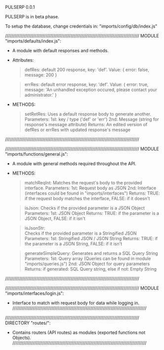 PULSERP 0.0.1

PULSERP is in beta phase.

To setup the database, change credentials in:
"imports/config/db/index.js"

//////////////////////////////////////////////////////////////////////////////////////
MODULE "imports/defaults/index.js":

-   A module with default responses and methods.
-   Attributes:
    >   defRes:
            default 200 response, key: 'def'.
            Value:
                {
                    error: false,
                    message: 200
                }

    >   errRes:
            default error response, key: 'def'.
            Value:
                {
                    error: true,
                    message: 'An unhandled exception occured, please contact your administrator.'
                }

-   METHODS:
    >   setRetRes:
            Uses a default response body to generate another.
            Parameters:
                1st:    key / type ('def' or 'err')
                2nd:    Message (string for response's message attribute)
            Returns:
                An edited version of defRes or errRes with updated response's message

//////////////////////////////////////////////////////////////////////////////////////


//////////////////////////////////////////////////////////////////////////////////////
MODULE "imports/functions/general.js":

-   A module with general methods required throughout the API.
-   METHODS:
    >   matchReqInt:
            Matches the request's body to the provided interface.
            Parameters:
                1st:    Request body as JSON
                2nd:    Interface (interfaces could be found in "imports/interfaces")
            Returns:
                TRUE:   if the request body matches the interface,
                FALSE:  if it doesn't

    >   isJson:
            Checks if the provided parameter is a JSON Object
            Parameters:
                1st:    JSON Object
            Returns:
                TRUE:   if the parameter is a JSON Object,
                FALSE:  if it isn't

    >   isJsonStr:        
            Checks if the provided parameter is a Stringified JSON
            Parameters:
                1st:    Stringified JSON / JSON String
            Returns:
                TRUE:   if the parameter is a JSON String,
                FALSE:  if it isn't

    >   generateSimpleQuery:
            Generates and returns a SQL Query String
            Parameters:
                1st:    Query array (Queries can be found in module "imports/queries.js")
                2nd:    JSON Object for query parameters
            Returns:
                if generated:   SQL Query string,
                else if not:    Empty String

//////////////////////////////////////////////////////////////////////////////////////


//////////////////////////////////////////////////////////////////////////////////////
MODULE "imports/interfaces/login.js":

-   Interface to match with request body for data while logging in.
//////////////////////////////////////////////////////////////////////////////////////


//////////////////////////////////////////////////////////////////////////////////////
DIRECTORY "routes/":

-   Contains routers (API routes) as modules (exported functions not Objects).
//////////////////////////////////////////////////////////////////////////////////////
